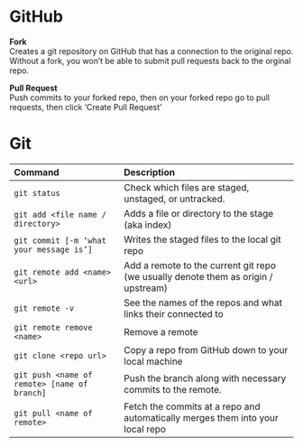 # GitHub

__Fork__  
Creates a git repository on GitHub that has a connection to the original repo. Without a fork, you won’t be able to submit pull requests back to the orginal repo.

__Pull Request__  
Push commits to your forked repo, then on your forked repo go to pull requests, then click ‘Create Pull Request’


# Git 

| Command      | Description |
| :---         | :---           |
| `git status` | Check which files are staged, unstaged, or untracked. |
| `git add <file name / directory>` | Adds a file or directory to the stage (aka index) |
| `git commit [-m ‘what your message is’]` | Writes the staged files to the local git repo |
| `git remote add <name> <url>`  | Add a remote to the current git repo (we usually denote them as origin / upstream) |
| `git remote -v`  | See the names of the repos and what links their connected to |
| `git remote remove <name>` | Remove a remote | 
| `git clone <repo url>` | Copy a repo from GitHub down to your local machine |
| `git push <name of remote> [name of branch]` | Push the branch along with necessary commits to the remote. |
| `git pull <name of remote>` | Fetch the commits at a repo and automatically merges them into your local repo |
